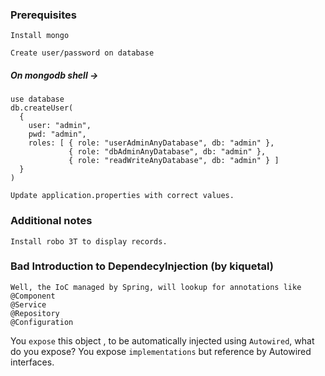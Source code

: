 ### Prerequisites

    Install mongo

    Create user/password on database

##### On mongodb shell ->
    use database
    db.createUser(
      {
        user: "admin",
        pwd: "admin",
        roles: [ { role: "userAdminAnyDatabase", db: "admin" }, 
                 { role: "dbAdminAnyDatabase", db: "admin" }, 
                 { role: "readWriteAnyDatabase", db: "admin" } ]
      }
    )
 
    Update application.properties with correct values.

### Additional notes

    Install robo 3T to display records.


### Bad Introduction to DependecyInjection (by kiquetal)

    Well, the IoC managed by Spring, will lookup for annotations like
    @Component
    @Service
    @Repository
    @Configuration

 You `expose` this object , to be automatically injected using `Autowired`,
  what do you expose?
 You expose `implementations` but reference by Autowired interfaces.



